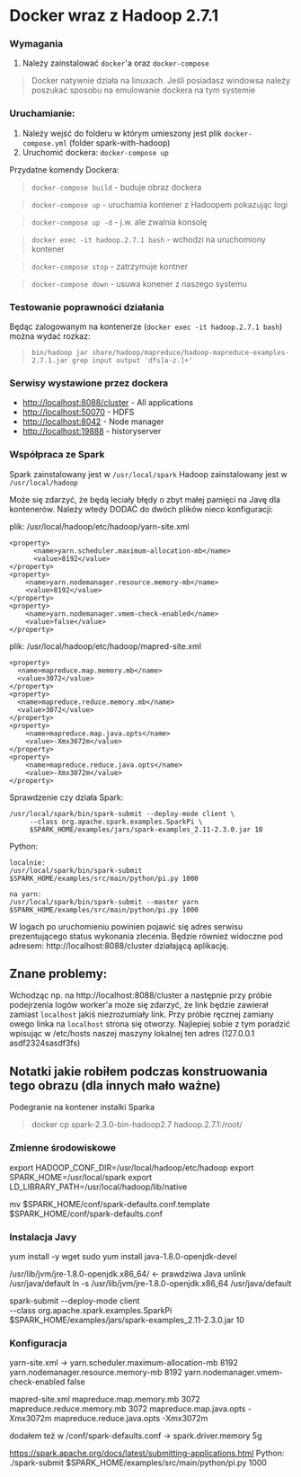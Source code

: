 # Docker wraz z Hadoop 2.7.1

### Wymagania
1. Należy zainstalować `docker`'a oraz `docker-compose`
> Docker natywnie działa na linuxach.
> Jeśli posiadasz windowsa należy poszukać sposobu na emulowanie dockera na tym systemie

### Uruchamianie:
1. Należy wejść do folderu w którym umieszony jest plik `docker-compose.yml` (folder spark-with-hadoop)
2. Uruchomić dockera: `docker-compose up`

Przydatne komendy Dockera:
> `docker-compose build` - buduje obraz dockera

> `docker-compose up` - uruchamia kontener z Hadoopem pokazując logi

> `docker-compose up -d` - j.w. ale zwalnia konsolę

> `docker exec -it hadoop.2.7.1 bash` - wchodzi na uruchomiony kontener

> `docker-compose stop` - zatrzymuje kontner

> `docker-compose down` - usuwa konener z naszego systemu

### Testowanie poprawności działania

Będąc zalogowanym na kontenerze (`docker exec -it hadoop.2.7.1 bash`) można wydać rozkaz:
> `bin/hadoop jar share/hadoop/mapreduce/hadoop-mapreduce-examples-2.7.1.jar grep input output 'dfs[a-z.]+'`

### Serwisy wystawione przez dockera

* [http://localhost:8088/cluster](http://localhost:8088/cluster) - All applications
* [http://localhost:50070](http://localhost:50070) - HDFS
* [http://localhost:8042](http://localhost:8042) - Node manager
* [http://localhost:19888](http://localhost:19888) - historyserver

### Współpraca ze Spark

Spark zainstalowany jest w `/usr/local/spark`
Hadoop zainstalowany jest w `/usr/local/hadoop`

Może się zdarzyć, że będą leciały błędy o zbyt małej pamięci na Javę dla kontenerów. Należy wtedy DODAĆ do dwóch plików nieco konfiguracji:

plik: /usr/local/hadoop/etc/hadoop/yarn-site.xml
```
<property>
      <name>yarn.scheduler.maximum-allocation-mb</name>
      <value>8192</value>
</property>
<property>
    <name>yarn.nodemanager.resource.memory-mb</name>
    <value>8192</value>
</property>
<property>
    <name>yarn.nodemanager.vmem-check-enabled</name>
    <value>false</value>
</property>
```

plik: /usr/local/hadoop/etc/hadoop/mapred-site.xml
```
<property>
  <name>mapreduce.map.memory.mb</name>
  <value>3072</value>
</property>
<property>
  <name>mapreduce.reduce.memory.mb</name>
  <value>3072</value>
</property>
<property>
    <name>mapreduce.map.java.opts</name>
    <value>-Xmx3072m</value>
</property>
<property>
    <name>mapreduce.reduce.java.opts</name>
    <value>-Xmx3072m</value>
</property>
```

Sprawdzenie czy działa Spark:

```
/usr/local/spark/bin/spark-submit --deploy-mode client \
     --class org.apache.spark.examples.SparkPi \
     $SPARK_HOME/examples/jars/spark-examples_2.11-2.3.0.jar 10
```

Python:
```
localnie:
/usr/local/spark/bin/spark-submit $SPARK_HOME/examples/src/main/python/pi.py 1000

na yarn:
/usr/local/spark/bin/spark-submit --master yarn $SPARK_HOME/examples/src/main/python/pi.py 1000

```
W logach po uruchomieniu powinien pojawić się adres serwisu prezentującego status wykonania zlecenia. Będzie również widoczne pod adresem: http://localhost:8088/cluster działającą aplikację.

## Znane problemy:
Wchodząc np. na http://localhost:8088/cluster a następnie przy próbie podejrzenia logów worker'a może się zdarzyć, że link będzie zawierał zamiast `localhost` jakiś niezrozumiały link. Przy próbie ręcznej zamiany owego linka na `localhost` strona się otworzy. Najlepiej sobie z tym poradzić wpisując w /etc/hosts naszej maszyny lokalnej ten adres (127.0.0.1      asdf2324sasdf3fs)

## Notatki jakie robiłem podczas konstruowania tego obrazu (dla innych mało ważne)

Podegranie na kontener instalki Sparka
> docker cp spark-2.3.0-bin-hadoop2.7 hadoop.2.7.1:/root/

### Zmienne środowiskowe
export HADOOP_CONF_DIR=/usr/local/hadoop/etc/hadoop
export SPARK_HOME=/usr/local/spark
export LD_LIBRARY_PATH=/usr/local/hadoop/lib/native

mv $SPARK_HOME/conf/spark-defaults.conf.template $SPARK_HOME/conf/spark-defaults.conf

### Instalacja Javy
yum install -y wget
sudo yum install java-1.8.0-openjdk-devel

/usr/lib/jvm/jre-1.8.0-openjdk.x86_64/ <- prawdziwa Java
unlink /usr/java/default
ln -s /usr/lib/jvm/jre-1.8.0-openjdk.x86_64 /usr/java/default

spark-submit --deploy-mode client \
               --class org.apache.spark.examples.SparkPi \
               $SPARK_HOME/examples/jars/spark-examples_2.11-2.3.0.jar 10

### Konfiguracja

yarn-site.xml ->
<property>
      <name>yarn.scheduler.maximum-allocation-mb</name>
      <value>8192</value>
</property>
<property>
    <name>yarn.nodemanager.resource.memory-mb</name>
    <value>8192</value>
</property>
<property>
    <name>yarn.nodemanager.vmem-check-enabled</name>
    <value>false</value>
</property>

mapred-site.xml
<property>
  <name>mapreduce.map.memory.mb</name>
  <value>3072</value>
</property>
<property>
  <name>mapreduce.reduce.memory.mb</name>
  <value>3072</value>
</property>
<property>
    <name>mapreduce.map.java.opts</name>
    <value>-Xmx3072m</value>
</property>
<property>
    <name>mapreduce.reduce.java.opts</name>
    <value>-Xmx3072m</value>
</property>

dodałem też w /conf/spark-defaults.conf -> spark.driver.memory              5g

https://spark.apache.org/docs/latest/submitting-applications.html
Python:
./spark-submit $SPARK_HOME/examples/src/main/python/pi.py 1000
